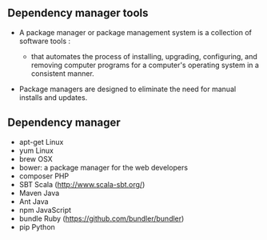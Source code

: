 ## Dependency manager tools

- A package manager or package management system is a collection of software tools :
  - that automates the process of installing, upgrading, configuring, and removing computer programs 
    for a computer's operating system in a consistent manner.

- Package managers are designed to eliminate the need for manual installs and updates.

## Dependency manager
  - apt-get  Linux
  - yum      Linux
  - brew     OSX
  - bower: a package manager for the web developers
  - composer PHP
  - SBT      Scala (http://www.scala-sbt.org/)
  - Maven    Java
  - Ant      Java
  - npm      JavaScript
  - bundle   Ruby (https://github.com/bundler/bundler)
  - pip      Python
  
